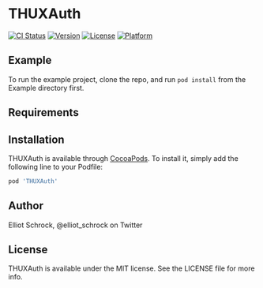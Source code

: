 # THUXAuth

[![CI Status](https://img.shields.io/travis/Elliot/THUXAuth.svg?style=flat)](https://travis-ci.org/Elliot/THUXAuth)
[![Version](https://img.shields.io/cocoapods/v/THUXAuth.svg?style=flat)](https://cocoapods.org/pods/THUXAuth)
[![License](https://img.shields.io/cocoapods/l/THUXAuth.svg?style=flat)](https://cocoapods.org/pods/THUXAuth)
[![Platform](https://img.shields.io/cocoapods/p/THUXAuth.svg?style=flat)](https://cocoapods.org/pods/THUXAuth)

## Example

To run the example project, clone the repo, and run `pod install` from the Example directory first.

## Requirements

## Installation

THUXAuth is available through [CocoaPods](https://cocoapods.org). To install
it, simply add the following line to your Podfile:

```ruby
pod 'THUXAuth'
```

## Author

Elliot Schrock, @elliot_schrock on Twitter

## License

THUXAuth is available under the MIT license. See the LICENSE file for more info.
